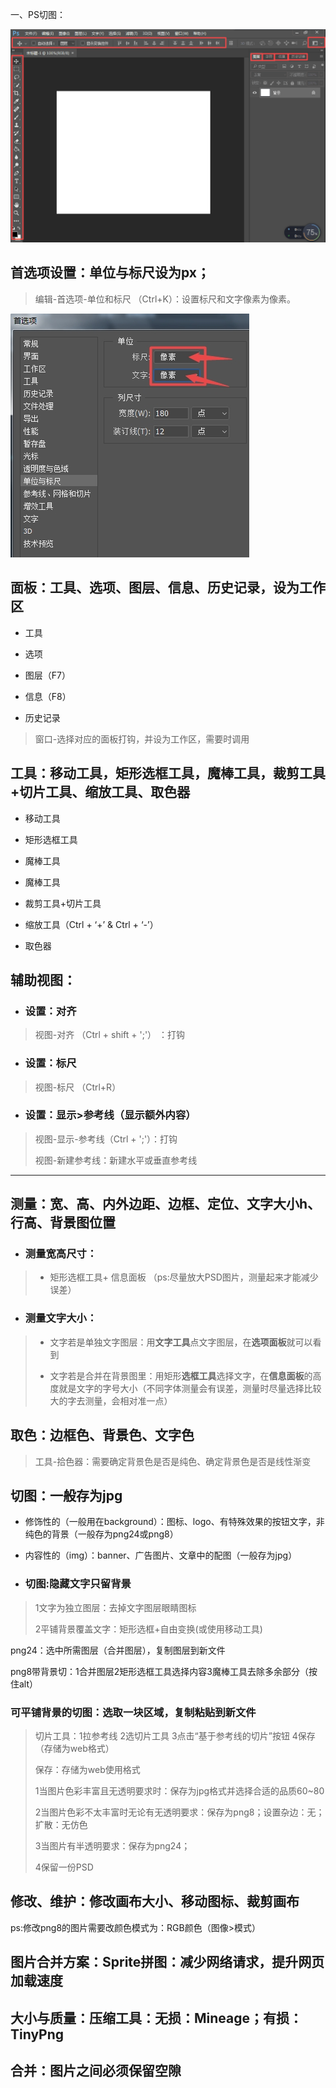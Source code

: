 一、PS切图：

![](/assets/ps.png)

## 首选项设置：单位与标尺设为px；

> 编辑-首选项-单位和标尺 （Ctrl+K）：设置标尺和文字像素为像素。

![](/assets/biaoci.jpg)

## 面板：工具、选项、图层、信息、历史记录，设为工作区

* 工具

* 选项

* 图层（F7）

* 信息（F8）

* 历史记录


> 窗口-选择对应的面板打钩，并设为工作区，需要时调用

## 工具：移动工具，矩形选框工具，魔棒工具，裁剪工具+切片工具、缩放工具、取色器

* 移动工具

* 矩形选框工具

* 魔棒工具

* 魔棒工具

* 裁剪工具+切片工具

* 缩放工具（Ctrl + ‘+’ & Ctrl + ‘-’）

* 取色器


## 辅助视图：

* ### 设置：对齐


> 视图-对齐 （Ctrl + shift + ';'） ：打钩

* ### 设置：标尺


> 视图-标尺 （Ctrl+R）

* ### 设置：显示&gt;参考线（显示额外内容）


> 视图-显示-参考线（Ctrl + ';'）：打钩
> 
> 视图-新建参考线：新建水平或垂直参考线

---

## 测量：宽、高、内外边距、边框、定位、文字大小h、行高、背景图位置

* ### 测量宽高尺寸：


> * 矩形选框工具+ 信息面板 （ps:尽量放大PSD图片，测量起来才能减少误差）

* ### 测量文字大小：


> * 文字若是单独文字图层：用**文字工具**点文字图层，在**选项面板**就可以看到
> 
> * 文字若是合并在背景图里：用矩形**选框工具**选择文字，在**信息面板**的高度就是文字的字号大小（不同字体测量会有误差，测量时尽量选择比较大的字去测量，会相对准一点）

## 取色：边框色、背景色、文字色

> 工具-拾色器：需要确定背景色是否是纯色、确定背景色是否是线性渐变

## 切图：一般存为jpg

* 修饰性的（一般用在background）：图标、logo、有特殊效果的按钮文字，非纯色的背景（一般存为png24或png8）

* 内容性的（img）：banner、广告图片、文章中的配图（一般存为jpg）

* ### 切图:隐藏文字只留背景


> 1文字为独立图层：去掉文字图层眼睛图标
> 
> 2平铺背景覆盖文字：矩形选框+自由变换\(或使用移动工具\)

png24：选中所需图层（合并图层），复制图层到新文件

png8带背景切：1合并图层2矩形选框工具选择内容3魔棒工具去除多余部分（按住alt）

### 可平铺背景的切图：选取一块区域，复制粘贴到新文件

> 切片工具：1拉参考线 2选切片工具 3点击“基于参考线的切片”按钮 4保存（存储为web格式）
> 
> 保存：存储为web使用格式
> 
> 1当图片色彩丰富且无透明要求时：保存为jpg格式并选择合适的品质60~80
> 
> 2当图片色彩不太丰富时无论有无透明要求：保存为png8；设置杂边：无；扩散：无仿色
> 
> 3当图片有半透明要求：保存为png24；
> 
> 4保留一份PSD

## 修改、维护：修改画布大小、移动图标、裁剪画布

ps:修改png8的图片需要改颜色模式为：RGB颜色（图像&gt;模式）

## 图片合并方案：Sprite拼图：减少网络请求，提升网页加载速度

## 大小与质量：压缩工具：无损：Mineage；有损：TinyPng

## 合并：图片之间必须保留空隙

